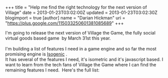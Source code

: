 +++
title = "Help me find the right technology for the next version of Village"
date = 2013-01-23T03:02:00Z
updated = 2013-01-23T03:02:30Z
blogimport = true 
[author]
	name = "Darian Hickman"
	uri = "https://plus.google.com/115033250601381085689"
+++

I'm going to release the next version of Village the Game, the fully social virtual goods based game &nbsp;by March 31st this year. <br /><br />I'm building a list of features I need in a game engine and so far the most promising engine is <a href="http://www.isogenicengine.com/#">Isogenic</a>&nbsp;.<br />It has several of the features I need, it's isometric and it's javascript based. I want to learn from the tech fans of Village the Game where I can find the remaining features I need. &nbsp;Here's the full list:<br /><br /><table border="0" cellpadding="0" cellspacing="0" class="tblGenFixed" dir="ltr" id="tblMain" style="border-bottom-color: rgb(204, 204, 204); border-bottom-width: 1px; border-collapse: collapse; border-spacing: 0px; border-style: none none solid; font-size: 13px; table-layout: fixed; width: 0px;"><tbody><tr class="rShim"><td class="rShim" style="background-color: white; border-left-style: none; border-right-color: rgb(204, 204, 204); border-right-style: solid; border-top-style: none; border-width: 0px 1px 0px 0px; height: 0px; letter-spacing: 0px; overflow: hidden; padding: 0px; vertical-align: bottom; width: 0px; z-index: 1;"></td><td class="rShim" style="background-color: white; border-left-style: none; border-right-color: rgb(204, 204, 204); border-right-style: solid; border-top-style: none; border-width: 0px 1px 0px 0px; height: 0px; letter-spacing: 0px; overflow: hidden; padding: 0px; vertical-align: bottom; width: 38px; z-index: 1;"></td><td class="rShim" style="background-color: white; border-left-style: none; border-right-color: rgb(204, 204, 204); border-right-style: solid; border-top-style: none; border-width: 0px 1px 0px 0px; height: 0px; letter-spacing: 0px; overflow: hidden; padding: 0px; vertical-align: bottom; width: 269px; z-index: 1;"></td><td class="rShim" style="background-color: white; border-left-style: none; border-right-color: rgb(204, 204, 204); border-right-style: solid; border-top-style: none; border-width: 0px 1px 0px 0px; height: 0px; letter-spacing: 0px; overflow: hidden; padding: 0px; vertical-align: bottom; width: 81px; z-index: 1;"></td><td class="rShim" style="background-color: white; border-left-style: none; border-right-color: rgb(204, 204, 204); border-right-style: solid; border-top-style: none; border-width: 0px 1px 0px 0px; height: 0px; letter-spacing: 0px; overflow: hidden; padding: 0px; vertical-align: bottom; width: 128px; z-index: 1;"></td></tr><tr dir="ltr"><td class="hd" style="background-color: #c8c8c8; border-bottom-color: rgb(204, 204, 204); border-bottom-style: solid; border-left-style: none; border-top-style: none; border-width: 0px 0px 1px; letter-spacing: 0px; overflow: hidden; padding: 0px; vertical-align: bottom; z-index: 1;"><div style="font-size: 0px; height: 16px; overflow: hidden; width: 0px;"></div></td><td class="s0" style="background-color: white; border: 1px solid rgb(204, 204, 204); font-family: arial, sans, sans-serif; font-size: 12.727272033691406px; letter-spacing: 0px; overflow: hidden; padding: 0px 3px; vertical-align: bottom; z-index: 1;"></td><td class="s1" dir="ltr" style="background-color: white; border-bottom-color: rgb(204, 204, 204); border-right-color: rgb(204, 204, 204); border-style: solid solid solid none; border-top-color: rgb(204, 204, 204); border-width: 1px 1px 1px 0px; font-family: arial, sans, sans-serif; font-size: 12.727272033691406px; letter-spacing: 0px; overflow: hidden; padding: 0px 3px; vertical-align: bottom; z-index: 1;">Needed Feature</td><td class="s1" dir="ltr" style="background-color: white; border-bottom-color: rgb(204, 204, 204); border-right-color: rgb(204, 204, 204); border-style: solid solid solid none; border-top-color: rgb(204, 204, 204); border-width: 1px 1px 1px 0px; font-family: arial, sans, sans-serif; font-size: 12.727272033691406px; letter-spacing: 0px; overflow: hidden; padding: 0px 3px; vertical-align: bottom; z-index: 1;">Isogenic</td><td class="s1" dir="ltr" style="background-color: white; border-bottom-color: rgb(204, 204, 204); border-right-color: rgb(204, 204, 204); border-style: solid solid solid none; border-top-color: rgb(204, 204, 204); border-width: 1px 1px 1px 0px; font-family: arial, sans, sans-serif; font-size: 12.727272033691406px; letter-spacing: 0px; overflow: hidden; padding: 0px 3px; vertical-align: bottom; z-index: 1;">Notes</td></tr><tr dir="ltr"><td class="hd" style="background-color: #c8c8c8; border-bottom-color: rgb(204, 204, 204); border-bottom-style: solid; border-left-style: none; border-top-style: none; border-width: 0px 0px 1px; letter-spacing: 0px; overflow: hidden; padding: 0px; vertical-align: bottom; z-index: 1;"><div style="font-size: 0px; height: 16px; overflow: hidden; width: 0px;"></div></td><td class="s2" style="background-color: white; border-bottom-color: rgb(204, 204, 204); border-left-color: rgb(204, 204, 204); border-right-color: rgb(204, 204, 204); border-style: none solid solid; border-width: 0px 1px 1px; font-family: arial, sans, sans-serif; font-size: 12.727272033691406px; letter-spacing: 0px; overflow: hidden; padding: 0px 3px; vertical-align: bottom; z-index: 1;"></td><td style="background-color: white; border-bottom-color: rgb(204, 204, 204); border-right-color: rgb(204, 204, 204); border-style: none solid solid none; border-width: 0px 1px 1px 0px; letter-spacing: 0px; overflow: hidden; padding: 0px 3px; vertical-align: bottom; z-index: 1;"></td><td style="background-color: white; border-bottom-color: rgb(204, 204, 204); border-right-color: rgb(204, 204, 204); border-style: none solid solid none; border-width: 0px 1px 1px 0px; letter-spacing: 0px; overflow: hidden; padding: 0px 3px; vertical-align: bottom; z-index: 1;"></td><td style="background-color: white; border-bottom-color: rgb(204, 204, 204); border-right-color: rgb(204, 204, 204); border-style: none solid solid none; border-width: 0px 1px 1px 0px; letter-spacing: 0px; overflow: hidden; padding: 0px 3px; vertical-align: bottom; z-index: 1;"></td></tr><tr dir="ltr"><td class="hd" style="background-color: #c8c8c8; border-bottom-color: rgb(204, 204, 204); border-bottom-style: solid; border-left-style: none; border-top-style: none; border-width: 0px 0px 1px; letter-spacing: 0px; overflow: hidden; padding: 0px; vertical-align: bottom; z-index: 1;"><div style="font-size: 0px; height: 16px; overflow: hidden; width: 0px;"></div></td><td class="s2" style="background-color: white; border-bottom-color: rgb(204, 204, 204); border-left-color: rgb(204, 204, 204); border-right-color: rgb(204, 204, 204); border-style: none solid solid; border-width: 0px 1px 1px; font-family: arial, sans, sans-serif; font-size: 12.727272033691406px; letter-spacing: 0px; overflow: hidden; padding: 0px 3px; vertical-align: bottom; z-index: 1;"></td><td class="s3" dir="ltr" style="background-color: white; border-bottom-color: rgb(204, 204, 204); border-right-color: rgb(204, 204, 204); border-style: none solid solid none; border-width: 0px 1px 1px 0px; font-family: arial, sans, sans-serif; font-size: 12.727272033691406px; letter-spacing: 0px; overflow: hidden; padding: 0px 3px; vertical-align: bottom; z-index: 1;">atlas generation for efficient loading</td><td class="s4" style="background-color: white; border-bottom-color: rgb(204, 204, 204); border-right-color: rgb(204, 204, 204); border-style: none solid solid none; border-width: 0px 1px 1px 0px; font-family: arial, sans, sans-serif; font-size: 12.727272033691406px; letter-spacing: 0px; overflow: hidden; padding: 0px 3px; vertical-align: bottom; z-index: 1;">?</td><td style="background-color: white; border-bottom-color: rgb(204, 204, 204); border-right-color: rgb(204, 204, 204); border-style: none solid solid none; border-width: 0px 1px 1px 0px; letter-spacing: 0px; overflow: hidden; padding: 0px 3px; vertical-align: bottom; z-index: 1;"></td></tr><tr dir="ltr"><td class="hd" style="background-color: #c8c8c8; border-bottom-color: rgb(204, 204, 204); border-bottom-style: solid; border-left-style: none; border-top-style: none; border-width: 0px 0px 1px; letter-spacing: 0px; overflow: hidden; padding: 0px; vertical-align: bottom; z-index: 1;"><div style="font-size: 0px; height: 16px; overflow: hidden; width: 0px;"></div></td><td class="s2" style="background-color: white; border-bottom-color: rgb(204, 204, 204); border-left-color: rgb(204, 204, 204); border-right-color: rgb(204, 204, 204); border-style: none solid solid; border-width: 0px 1px 1px; font-family: arial, sans, sans-serif; font-size: 12.727272033691406px; letter-spacing: 0px; overflow: hidden; padding: 0px 3px; vertical-align: bottom; z-index: 1;"></td><td class="s3" dir="ltr" style="background-color: white; border-bottom-color: rgb(204, 204, 204); border-right-color: rgb(204, 204, 204); border-style: none solid solid none; border-width: 0px 1px 1px 0px; font-family: arial, sans, sans-serif; font-size: 12.727272033691406px; letter-spacing: 0px; overflow: hidden; padding: 0px 3px; vertical-align: bottom; z-index: 1;">building placement - hilite buildable tiles</td><td class="s3" dir="ltr" style="background-color: white; border-bottom-color: rgb(204, 204, 204); border-right-color: rgb(204, 204, 204); border-style: none solid solid none; border-width: 0px 1px 1px 0px; font-family: arial, sans, sans-serif; font-size: 12.727272033691406px; letter-spacing: 0px; overflow: hidden; padding: 0px 3px; vertical-align: bottom; z-index: 1;">n</td><td class="s3" dir="ltr" style="background-color: white; border-bottom-color: rgb(204, 204, 204); border-right-color: rgb(204, 204, 204); border-style: none solid solid none; border-width: 0px 1px 1px 0px; font-family: arial, sans, sans-serif; font-size: 12.727272033691406px; letter-spacing: 0px; overflow: hidden; padding: 0px 3px; vertical-align: bottom; z-index: 1;">iso city demo lacks this</td></tr><tr dir="ltr"><td class="hd" style="background-color: #c8c8c8; border-bottom-color: rgb(204, 204, 204); border-bottom-style: solid; border-left-style: none; border-top-style: none; border-width: 0px 0px 1px; letter-spacing: 0px; overflow: hidden; padding: 0px; vertical-align: bottom; z-index: 1;"><div style="font-size: 0px; height: 16px; overflow: hidden; width: 0px;"></div></td><td class="s2" style="background-color: white; border-bottom-color: rgb(204, 204, 204); border-left-color: rgb(204, 204, 204); border-right-color: rgb(204, 204, 204); border-style: none solid solid; border-width: 0px 1px 1px; font-family: arial, sans, sans-serif; font-size: 12.727272033691406px; letter-spacing: 0px; overflow: hidden; padding: 0px 3px; vertical-align: bottom; z-index: 1;"></td><td class="s3" dir="ltr" style="background-color: white; border-bottom-color: rgb(204, 204, 204); border-right-color: rgb(204, 204, 204); border-style: none solid solid none; border-width: 0px 1px 1px 0px; font-family: arial, sans, sans-serif; font-size: 12.727272033691406px; letter-spacing: 0px; overflow: hidden; padding: 0px 3px; vertical-align: bottom; z-index: 1;">collision detection</td><td class="s3" dir="ltr" style="background-color: white; border-bottom-color: rgb(204, 204, 204); border-right-color: rgb(204, 204, 204); border-style: none solid solid none; border-width: 0px 1px 1px 0px; font-family: arial, sans, sans-serif; font-size: 12.727272033691406px; letter-spacing: 0px; overflow: hidden; padding: 0px 3px; vertical-align: bottom; z-index: 1;">y</td><td style="background-color: white; border-bottom-color: rgb(204, 204, 204); border-right-color: rgb(204, 204, 204); border-style: none solid solid none; border-width: 0px 1px 1px 0px; letter-spacing: 0px; overflow: hidden; padding: 0px 3px; vertical-align: bottom; z-index: 1;"></td></tr><tr dir="ltr"><td class="hd" style="background-color: #c8c8c8; border-bottom-color: rgb(204, 204, 204); border-bottom-style: solid; border-left-style: none; border-top-style: none; border-width: 0px 0px 1px; letter-spacing: 0px; overflow: hidden; padding: 0px; vertical-align: bottom; z-index: 1;"><div style="font-size: 0px; height: 16px; overflow: hidden; width: 0px;"></div></td><td class="s2" style="background-color: white; border-bottom-color: rgb(204, 204, 204); border-left-color: rgb(204, 204, 204); border-right-color: rgb(204, 204, 204); border-style: none solid solid; border-width: 0px 1px 1px; font-family: arial, sans, sans-serif; font-size: 12.727272033691406px; letter-spacing: 0px; overflow: hidden; padding: 0px 3px; vertical-align: bottom; z-index: 1;"></td><td class="s3" dir="ltr" style="background-color: white; border-bottom-color: rgb(204, 204, 204); border-right-color: rgb(204, 204, 204); border-style: none solid solid none; border-width: 0px 1px 1px 0px; font-family: arial, sans, sans-serif; font-size: 12.727272033691406px; letter-spacing: 0px; overflow: hidden; padding: 0px 3px; vertical-align: bottom; z-index: 1;">database for storing game state for users</td><td class="s4" style="background-color: white; border-bottom-color: rgb(204, 204, 204); border-right-color: rgb(204, 204, 204); border-style: none solid solid none; border-width: 0px 1px 1px 0px; font-family: arial, sans, sans-serif; font-size: 12.727272033691406px; letter-spacing: 0px; overflow: hidden; padding: 0px 3px; vertical-align: bottom; z-index: 1;">?</td><td style="background-color: white; border-bottom-color: rgb(204, 204, 204); border-right-color: rgb(204, 204, 204); border-style: none solid solid none; border-width: 0px 1px 1px 0px; letter-spacing: 0px; overflow: hidden; padding: 0px 3px; vertical-align: bottom; z-index: 1;"></td></tr><tr dir="ltr"><td class="hd" style="background-color: #c8c8c8; border-bottom-color: rgb(204, 204, 204); border-bottom-style: solid; border-left-style: none; border-top-style: none; border-width: 0px 0px 1px; letter-spacing: 0px; overflow: hidden; padding: 0px; vertical-align: bottom; z-index: 1;"><div style="font-size: 0px; height: 16px; overflow: hidden; width: 0px;"></div></td><td class="s2" style="background-color: white; border-bottom-color: rgb(204, 204, 204); border-left-color: rgb(204, 204, 204); border-right-color: rgb(204, 204, 204); border-style: none solid solid; border-width: 0px 1px 1px; font-family: arial, sans, sans-serif; font-size: 12.727272033691406px; letter-spacing: 0px; overflow: hidden; padding: 0px 3px; vertical-align: bottom; z-index: 1;"></td><td class="s3" dir="ltr" style="background-color: white; border-bottom-color: rgb(204, 204, 204); border-right-color: rgb(204, 204, 204); border-style: none solid solid none; border-width: 0px 1px 1px 0px; font-family: arial, sans, sans-serif; font-size: 12.727272033691406px; letter-spacing: 0px; overflow: hidden; padding: 0px 3px; vertical-align: bottom; z-index: 1;">drag and drop objects</td><td class="s3" dir="ltr" style="background-color: white; border-bottom-color: rgb(204, 204, 204); border-right-color: rgb(204, 204, 204); border-style: none solid solid none; border-width: 0px 1px 1px 0px; font-family: arial, sans, sans-serif; font-size: 12.727272033691406px; letter-spacing: 0px; overflow: hidden; padding: 0px 3px; vertical-align: bottom; z-index: 1;">y</td><td style="background-color: white; border-bottom-color: rgb(204, 204, 204); border-right-color: rgb(204, 204, 204); border-style: none solid solid none; border-width: 0px 1px 1px 0px; letter-spacing: 0px; overflow: hidden; padding: 0px 3px; vertical-align: bottom; z-index: 1;"></td></tr><tr dir="ltr"><td class="hd" style="background-color: #c8c8c8; border-bottom-color: rgb(204, 204, 204); border-bottom-style: solid; border-left-style: none; border-top-style: none; border-width: 0px 0px 1px; letter-spacing: 0px; overflow: hidden; padding: 0px; vertical-align: bottom; z-index: 1;"><div style="font-size: 0px; height: 16px; overflow: hidden; width: 0px;"></div></td><td class="s2" style="background-color: white; border-bottom-color: rgb(204, 204, 204); border-left-color: rgb(204, 204, 204); border-right-color: rgb(204, 204, 204); border-style: none solid solid; border-width: 0px 1px 1px; font-family: arial, sans, sans-serif; font-size: 12.727272033691406px; letter-spacing: 0px; overflow: hidden; padding: 0px 3px; vertical-align: bottom; z-index: 1;"></td><td class="s3" dir="ltr" style="background-color: white; border-bottom-color: rgb(204, 204, 204); border-right-color: rgb(204, 204, 204); border-style: none solid solid none; border-width: 0px 1px 1px 0px; font-family: arial, sans, sans-serif; font-size: 12.727272033691406px; letter-spacing: 0px; overflow: hidden; padding: 0px 3px; vertical-align: bottom; z-index: 1;">event and game loop timing</td><td class="s4" style="background-color: white; border-bottom-color: rgb(204, 204, 204); border-right-color: rgb(204, 204, 204); border-style: none solid solid none; border-width: 0px 1px 1px 0px; font-family: arial, sans, sans-serif; font-size: 12.727272033691406px; letter-spacing: 0px; overflow: hidden; padding: 0px 3px; vertical-align: bottom; z-index: 1;">?</td><td style="background-color: white; border-bottom-color: rgb(204, 204, 204); border-right-color: rgb(204, 204, 204); border-style: none solid solid none; border-width: 0px 1px 1px 0px; letter-spacing: 0px; overflow: hidden; padding: 0px 3px; vertical-align: bottom; z-index: 1;"></td></tr><tr dir="ltr"><td class="hd" style="background-color: #c8c8c8; border-bottom-color: rgb(204, 204, 204); border-bottom-style: solid; border-left-style: none; border-top-style: none; border-width: 0px 0px 1px; letter-spacing: 0px; overflow: hidden; padding: 0px; vertical-align: bottom; z-index: 1;"><div style="font-size: 0px; height: 16px; overflow: hidden; width: 0px;"></div></td><td class="s2" style="background-color: white; border-bottom-color: rgb(204, 204, 204); border-left-color: rgb(204, 204, 204); border-right-color: rgb(204, 204, 204); border-style: none solid solid; border-width: 0px 1px 1px; font-family: arial, sans, sans-serif; font-size: 12.727272033691406px; letter-spacing: 0px; overflow: hidden; padding: 0px 3px; vertical-align: bottom; z-index: 1;"></td><td class="s3" dir="ltr" style="background-color: white; border-bottom-color: rgb(204, 204, 204); border-right-color: rgb(204, 204, 204); border-style: none solid solid none; border-width: 0px 1px 1px 0px; font-family: arial, sans, sans-serif; font-size: 12.727272033691406px; letter-spacing: 0px; overflow: hidden; padding: 0px 3px; vertical-align: bottom; z-index: 1;">Facebook integration</td><td class="s3" dir="ltr" style="background-color: white; border-bottom-color: rgb(204, 204, 204); border-right-color: rgb(204, 204, 204); border-style: none solid solid none; border-width: 0px 1px 1px 0px; font-family: arial, sans, sans-serif; font-size: 12.727272033691406px; letter-spacing: 0px; overflow: hidden; padding: 0px 3px; vertical-align: bottom; z-index: 1;">n</td><td class="s3" dir="ltr" style="background-color: white; border-bottom-color: rgb(204, 204, 204); border-right-color: rgb(204, 204, 204); border-style: none solid solid none; border-width: 0px 1px 1px 0px; font-family: arial, sans, sans-serif; font-size: 12.727272033691406px; letter-spacing: 0px; overflow: hidden; padding: 0px 3px; vertical-align: bottom; z-index: 1;">facebook dialog not working on isocity</td></tr><tr dir="ltr"><td class="hd" style="background-color: #c8c8c8; border-bottom-color: rgb(204, 204, 204); border-bottom-style: solid; border-left-style: none; border-top-style: none; border-width: 0px 0px 1px; letter-spacing: 0px; overflow: hidden; padding: 0px; vertical-align: bottom; z-index: 1;"><div style="font-size: 0px; height: 16px; overflow: hidden; width: 0px;"></div></td><td class="s2" style="background-color: white; border-bottom-color: rgb(204, 204, 204); border-left-color: rgb(204, 204, 204); border-right-color: rgb(204, 204, 204); border-style: none solid solid; border-width: 0px 1px 1px; font-family: arial, sans, sans-serif; font-size: 12.727272033691406px; letter-spacing: 0px; overflow: hidden; padding: 0px 3px; vertical-align: bottom; z-index: 1;"></td><td class="s3" dir="ltr" style="background-color: white; border-bottom-color: rgb(204, 204, 204); border-right-color: rgb(204, 204, 204); border-style: none solid solid none; border-width: 0px 1px 1px 0px; font-family: arial, sans, sans-serif; font-size: 12.727272033691406px; letter-spacing: 0px; overflow: hidden; padding: 0px 3px; vertical-align: bottom; z-index: 1;">Hud features like displaying cash, coins, xp</td><td class="s3" dir="ltr" style="background-color: white; border-bottom-color: rgb(204, 204, 204); border-right-color: rgb(204, 204, 204); border-style: none solid solid none; border-width: 0px 1px 1px 0px; font-family: arial, sans, sans-serif; font-size: 12.727272033691406px; letter-spacing: 0px; overflow: hidden; padding: 0px 3px; vertical-align: bottom; z-index: 1;">n</td><td class="s3" dir="ltr" style="background-color: white; border-bottom-color: rgb(204, 204, 204); border-right-color: rgb(204, 204, 204); border-style: none solid solid none; border-width: 0px 1px 1px 0px; font-family: arial, sans, sans-serif; font-size: 12.727272033691406px; letter-spacing: 0px; overflow: hidden; padding: 0px 3px; vertical-align: bottom; z-index: 1;">can add static objects not affected by camera</td></tr><tr dir="ltr"><td class="hd" style="background-color: #c8c8c8; border-bottom-color: rgb(204, 204, 204); border-bottom-style: solid; border-left-style: none; border-top-style: none; border-width: 0px 0px 1px; letter-spacing: 0px; overflow: hidden; padding: 0px; vertical-align: bottom; z-index: 1;"><div style="font-size: 0px; height: 16px; overflow: hidden; width: 0px;"></div></td><td class="s2" style="background-color: white; border-bottom-color: rgb(204, 204, 204); border-left-color: rgb(204, 204, 204); border-right-color: rgb(204, 204, 204); border-style: none solid solid; border-width: 0px 1px 1px; font-family: arial, sans, sans-serif; font-size: 12.727272033691406px; letter-spacing: 0px; overflow: hidden; padding: 0px 3px; vertical-align: bottom; z-index: 1;"></td><td class="s3" dir="ltr" style="background-color: white; border-bottom-color: rgb(204, 204, 204); border-right-color: rgb(204, 204, 204); border-style: none solid solid none; border-width: 0px 1px 1px 0px; font-family: arial, sans, sans-serif; font-size: 12.727272033691406px; letter-spacing: 0px; overflow: hidden; padding: 0px 3px; vertical-align: bottom; z-index: 1;">isometric view</td><td class="s3" dir="ltr" style="background-color: white; border-bottom-color: rgb(204, 204, 204); border-right-color: rgb(204, 204, 204); border-style: none solid solid none; border-width: 0px 1px 1px 0px; font-family: arial, sans, sans-serif; font-size: 12.727272033691406px; letter-spacing: 0px; overflow: hidden; padding: 0px 3px; vertical-align: bottom; z-index: 1;">y</td><td style="background-color: white; border-bottom-color: rgb(204, 204, 204); border-right-color: rgb(204, 204, 204); border-style: none solid solid none; border-width: 0px 1px 1px 0px; letter-spacing: 0px; overflow: hidden; padding: 0px 3px; vertical-align: bottom; z-index: 1;"></td></tr><tr dir="ltr"><td class="hd" style="background-color: #c8c8c8; border-bottom-color: rgb(204, 204, 204); border-bottom-style: solid; border-left-style: none; border-top-style: none; border-width: 0px 0px 1px; letter-spacing: 0px; overflow: hidden; padding: 0px; vertical-align: bottom; z-index: 1;"><div style="font-size: 0px; height: 16px; overflow: hidden; width: 0px;"></div></td><td class="s2" style="background-color: white; border-bottom-color: rgb(204, 204, 204); border-left-color: rgb(204, 204, 204); border-right-color: rgb(204, 204, 204); border-style: none solid solid; border-width: 0px 1px 1px; font-family: arial, sans, sans-serif; font-size: 12.727272033691406px; letter-spacing: 0px; overflow: hidden; padding: 0px 3px; vertical-align: bottom; z-index: 1;"></td><td class="s3" dir="ltr" style="background-color: white; border-bottom-color: rgb(204, 204, 204); border-right-color: rgb(204, 204, 204); border-style: none solid solid none; border-width: 0px 1px 1px 0px; font-family: arial, sans, sans-serif; font-size: 12.727272033691406px; letter-spacing: 0px; overflow: hidden; padding: 0px 3px; vertical-align: bottom; z-index: 1;">level editor?</td><td class="s4" style="background-color: white; border-bottom-color: rgb(204, 204, 204); border-right-color: rgb(204, 204, 204); border-style: none solid solid none; border-width: 0px 1px 1px 0px; font-family: arial, sans, sans-serif; font-size: 12.727272033691406px; letter-spacing: 0px; overflow: hidden; padding: 0px 3px; vertical-align: bottom; z-index: 1;">?</td><td style="background-color: white; border-bottom-color: rgb(204, 204, 204); border-right-color: rgb(204, 204, 204); border-style: none solid solid none; border-width: 0px 1px 1px 0px; letter-spacing: 0px; overflow: hidden; padding: 0px 3px; vertical-align: bottom; z-index: 1;"></td></tr><tr dir="ltr"><td class="hd" style="background-color: #c8c8c8; border-bottom-color: rgb(204, 204, 204); border-bottom-style: solid; border-left-style: none; border-top-style: none; border-width: 0px 0px 1px; letter-spacing: 0px; overflow: hidden; padding: 0px; vertical-align: bottom; z-index: 1;"><div style="font-size: 0px; height: 16px; overflow: hidden; width: 0px;"></div></td><td class="s2" style="background-color: white; border-bottom-color: rgb(204, 204, 204); border-left-color: rgb(204, 204, 204); border-right-color: rgb(204, 204, 204); border-style: none solid solid; border-width: 0px 1px 1px; font-family: arial, sans, sans-serif; font-size: 12.727272033691406px; letter-spacing: 0px; overflow: hidden; padding: 0px 3px; vertical-align: bottom; z-index: 1;"></td><td class="s3" dir="ltr" style="background-color: white; border-bottom-color: rgb(204, 204, 204); border-right-color: rgb(204, 204, 204); border-style: none solid solid none; border-width: 0px 1px 1px 0px; font-family: arial, sans, sans-serif; font-size: 12.727272033691406px; letter-spacing: 0px; overflow: hidden; padding: 0px 3px; vertical-align: bottom; z-index: 1;">object outlinining</td><td class="s4" style="background-color: white; border-bottom-color: rgb(204, 204, 204); border-right-color: rgb(204, 204, 204); border-style: none solid solid none; border-width: 0px 1px 1px 0px; font-family: arial, sans, sans-serif; font-size: 12.727272033691406px; letter-spacing: 0px; overflow: hidden; padding: 0px 3px; vertical-align: bottom; z-index: 1;">?</td><td style="background-color: white; border-bottom-color: rgb(204, 204, 204); border-right-color: rgb(204, 204, 204); border-style: none solid solid none; border-width: 0px 1px 1px 0px; letter-spacing: 0px; overflow: hidden; padding: 0px 3px; vertical-align: bottom; z-index: 1;"></td></tr><tr dir="ltr"><td class="hd" style="background-color: #c8c8c8; border-bottom-color: rgb(204, 204, 204); border-bottom-style: solid; border-left-style: none; border-top-style: none; border-width: 0px 0px 1px; letter-spacing: 0px; overflow: hidden; padding: 0px; vertical-align: bottom; z-index: 1;"><div style="font-size: 0px; height: 16px; overflow: hidden; width: 0px;"></div></td><td class="s2" style="background-color: white; border-bottom-color: rgb(204, 204, 204); border-left-color: rgb(204, 204, 204); border-right-color: rgb(204, 204, 204); border-style: none solid solid; border-width: 0px 1px 1px; font-family: arial, sans, sans-serif; font-size: 12.727272033691406px; letter-spacing: 0px; overflow: hidden; padding: 0px 3px; vertical-align: bottom; z-index: 1;"></td><td class="s3" dir="ltr" style="background-color: white; border-bottom-color: rgb(204, 204, 204); border-right-color: rgb(204, 204, 204); border-style: none solid solid none; border-width: 0px 1px 1px 0px; font-family: arial, sans, sans-serif; font-size: 12.727272033691406px; letter-spacing: 0px; overflow: hidden; padding: 0px 3px; vertical-align: bottom; z-index: 1;">online payments feature</td><td class="s4" style="background-color: white; border-bottom-color: rgb(204, 204, 204); border-right-color: rgb(204, 204, 204); border-style: none solid solid none; border-width: 0px 1px 1px 0px; font-family: arial, sans, sans-serif; font-size: 12.727272033691406px; letter-spacing: 0px; overflow: hidden; padding: 0px 3px; vertical-align: bottom; z-index: 1;">?</td><td style="background-color: white; border-bottom-color: rgb(204, 204, 204); border-right-color: rgb(204, 204, 204); border-style: none solid solid none; border-width: 0px 1px 1px 0px; letter-spacing: 0px; overflow: hidden; padding: 0px 3px; vertical-align: bottom; z-index: 1;"></td></tr><tr dir="ltr"><td class="hd" style="background-color: #c8c8c8; border-bottom-color: rgb(204, 204, 204); border-bottom-style: solid; border-left-style: none; border-top-style: none; border-width: 0px 0px 1px; letter-spacing: 0px; overflow: hidden; padding: 0px; vertical-align: bottom; z-index: 1;"><div style="font-size: 0px; height: 16px; overflow: hidden; width: 0px;"></div></td><td class="s2" style="background-color: white; border-bottom-color: rgb(204, 204, 204); border-left-color: rgb(204, 204, 204); border-right-color: rgb(204, 204, 204); border-style: none solid solid; border-width: 0px 1px 1px; font-family: arial, sans, sans-serif; font-size: 12.727272033691406px; letter-spacing: 0px; overflow: hidden; padding: 0px 3px; vertical-align: bottom; z-index: 1;"></td><td class="s3" dir="ltr" style="background-color: white; border-bottom-color: rgb(204, 204, 204); border-right-color: rgb(204, 204, 204); border-style: none solid solid none; border-width: 0px 1px 1px 0px; font-family: arial, sans, sans-serif; font-size: 12.727272033691406px; letter-spacing: 0px; overflow: hidden; padding: 0px 3px; vertical-align: bottom; z-index: 1;">pathfinding</td><td class="s3" dir="ltr" style="background-color: white; border-bottom-color: rgb(204, 204, 204); border-right-color: rgb(204, 204, 204); border-style: none solid solid none; border-width: 0px 1px 1px 0px; font-family: arial, sans, sans-serif; font-size: 12.727272033691406px; letter-spacing: 0px; overflow: hidden; padding: 0px 3px; vertical-align: bottom; z-index: 1;">y</td><td style="background-color: white; border-bottom-color: rgb(204, 204, 204); border-right-color: rgb(204, 204, 204); border-style: none solid solid none; border-width: 0px 1px 1px 0px; letter-spacing: 0px; overflow: hidden; padding: 0px 3px; vertical-align: bottom; z-index: 1;"></td></tr><tr dir="ltr"><td class="hd" style="background-color: #c8c8c8; border-bottom-color: rgb(204, 204, 204); border-bottom-style: solid; border-left-style: none; border-top-style: none; border-width: 0px 0px 1px; letter-spacing: 0px; overflow: hidden; padding: 0px; vertical-align: bottom; z-index: 1;"><div style="font-size: 0px; height: 16px; overflow: hidden; width: 0px;"></div></td><td class="s2" style="background-color: white; border-bottom-color: rgb(204, 204, 204); border-left-color: rgb(204, 204, 204); border-right-color: rgb(204, 204, 204); border-style: none solid solid; border-width: 0px 1px 1px; font-family: arial, sans, sans-serif; font-size: 12.727272033691406px; letter-spacing: 0px; overflow: hidden; padding: 0px 3px; vertical-align: bottom; z-index: 1;"></td><td class="s3" dir="ltr" style="background-color: white; border-bottom-color: rgb(204, 204, 204); border-right-color: rgb(204, 204, 204); border-style: none solid solid none; border-width: 0px 1px 1px 0px; font-family: arial, sans, sans-serif; font-size: 12.727272033691406px; letter-spacing: 0px; overflow: hidden; padding: 0px 3px; vertical-align: bottom; z-index: 1;">pull all configuration settings from Google Spreadsheets via Oauth 2.0 login</td><td class="s3" dir="ltr" style="background-color: white; border-bottom-color: rgb(204, 204, 204); border-right-color: rgb(204, 204, 204); border-style: none solid solid none; border-width: 0px 1px 1px 0px; font-family: arial, sans, sans-serif; font-size: 12.727272033691406px; letter-spacing: 0px; overflow: hidden; padding: 0px 3px; vertical-align: bottom; z-index: 1;">n</td><td class="s3" dir="ltr" style="background-color: white; border-bottom-color: rgb(204, 204, 204); border-right-color: rgb(204, 204, 204); border-style: none solid solid none; border-width: 0px 1px 1px 0px; font-family: arial, sans, sans-serif; font-size: 12.727272033691406px; letter-spacing: 0px; overflow: hidden; padding: 0px 3px; vertical-align: bottom; z-index: 1;">will need to integration with existing libraries</td></tr><tr dir="ltr"><td class="hd" style="background-color: #c8c8c8; border-bottom-color: rgb(204, 204, 204); border-bottom-style: solid; border-left-style: none; border-top-style: none; border-width: 0px 0px 1px; letter-spacing: 0px; overflow: hidden; padding: 0px; vertical-align: bottom; z-index: 1;"><div style="font-size: 0px; height: 16px; overflow: hidden; width: 0px;"></div></td><td class="s2" style="background-color: white; border-bottom-color: rgb(204, 204, 204); border-left-color: rgb(204, 204, 204); border-right-color: rgb(204, 204, 204); border-style: none solid solid; border-width: 0px 1px 1px; font-family: arial, sans, sans-serif; font-size: 12.727272033691406px; letter-spacing: 0px; overflow: hidden; padding: 0px 3px; vertical-align: bottom; z-index: 1;"></td><td class="s3" dir="ltr" style="background-color: white; border-bottom-color: rgb(204, 204, 204); border-right-color: rgb(204, 204, 204); border-style: none solid solid none; border-width: 0px 1px 1px 0px; font-family: arial, sans, sans-serif; font-size: 12.727272033691406px; letter-spacing: 0px; overflow: hidden; padding: 0px 3px; vertical-align: bottom; z-index: 1;">sound sprites</td><td style="background-color: white; border-bottom-color: rgb(204, 204, 204); border-right-color: rgb(204, 204, 204); border-style: none solid solid none; border-width: 0px 1px 1px 0px; letter-spacing: 0px; overflow: hidden; padding: 0px 3px; vertical-align: bottom; z-index: 1;"></td><td class="s3" dir="ltr" style="background-color: white; border-bottom-color: rgb(204, 204, 204); border-right-color: rgb(204, 204, 204); border-style: none solid solid none; border-width: 0px 1px 1px 0px; font-family: arial, sans, sans-serif; font-size: 12.727272033691406px; letter-spacing: 0px; overflow: hidden; padding: 0px 3px; vertical-align: bottom; z-index: 1;">This offers it specifically for Node.js https://npmjs.org/package/audiosprite</td></tr><tr dir="ltr"><td class="hd" style="background-color: #c8c8c8; border-bottom-color: rgb(204, 204, 204); border-bottom-style: solid; border-left-style: none; border-top-style: none; border-width: 0px 0px 1px; letter-spacing: 0px; overflow: hidden; padding: 0px; vertical-align: bottom; z-index: 1;"><div style="font-size: 0px; height: 16px; overflow: hidden; width: 0px;"></div></td><td class="s2" style="background-color: white; border-bottom-color: rgb(204, 204, 204); border-left-color: rgb(204, 204, 204); border-right-color: rgb(204, 204, 204); border-style: none solid solid; border-width: 0px 1px 1px; font-family: arial, sans, sans-serif; font-size: 12.727272033691406px; letter-spacing: 0px; overflow: hidden; padding: 0px 3px; vertical-align: bottom; z-index: 1;"></td><td class="s3" dir="ltr" style="background-color: white; border-bottom-color: rgb(204, 204, 204); border-right-color: rgb(204, 204, 204); border-style: none solid solid none; border-width: 0px 1px 1px 0px; font-family: arial, sans, sans-serif; font-size: 12.727272033691406px; letter-spacing: 0px; overflow: hidden; padding: 0px 3px; vertical-align: bottom; z-index: 1;">sprite animation</td><td class="s3" dir="ltr" style="background-color: white; border-bottom-color: rgb(204, 204, 204); border-right-color: rgb(204, 204, 204); border-style: none solid solid none; border-width: 0px 1px 1px 0px; font-family: arial, sans, sans-serif; font-size: 12.727272033691406px; letter-spacing: 0px; overflow: hidden; padding: 0px 3px; vertical-align: bottom; z-index: 1;">y</td><td style="background-color: white; border-bottom-color: rgb(204, 204, 204); border-right-color: rgb(204, 204, 204); border-style: none solid solid none; border-width: 0px 1px 1px 0px; letter-spacing: 0px; overflow: hidden; padding: 0px 3px; vertical-align: bottom; z-index: 1;"></td></tr><tr dir="ltr"><td class="hd" style="background-color: #c8c8c8; border-bottom-color: rgb(204, 204, 204); border-bottom-style: solid; border-left-style: none; border-top-style: none; border-width: 0px 0px 1px; letter-spacing: 0px; overflow: hidden; padding: 0px; vertical-align: bottom; z-index: 1;"><div style="font-size: 0px; height: 16px; overflow: hidden; width: 0px;"></div></td><td class="s2" style="background-color: white; border-bottom-color: rgb(204, 204, 204); border-left-color: rgb(204, 204, 204); border-right-color: rgb(204, 204, 204); border-style: none solid solid; border-width: 0px 1px 1px; font-family: arial, sans, sans-serif; font-size: 12.727272033691406px; letter-spacing: 0px; overflow: hidden; padding: 0px 3px; vertical-align: bottom; z-index: 1;"></td><td class="s3" dir="ltr" style="background-color: white; border-bottom-color: rgb(204, 204, 204); border-right-color: rgb(204, 204, 204); border-style: none solid solid none; border-width: 0px 1px 1px 0px; font-family: arial, sans, sans-serif; font-size: 12.727272033691406px; letter-spacing: 0px; overflow: hidden; padding: 0px 3px; vertical-align: bottom; z-index: 1;">trigger sound on events</td><td class="s3" dir="ltr" style="background-color: white; border-bottom-color: rgb(204, 204, 204); border-right-color: rgb(204, 204, 204); border-style: none solid solid none; border-width: 0px 1px 1px 0px; font-family: arial, sans, sans-serif; font-size: 12.727272033691406px; letter-spacing: 0px; overflow: hidden; padding: 0px 3px; vertical-align: bottom; z-index: 1;">n</td><td class="s3" dir="ltr" style="background-color: white; border-bottom-color: rgb(204, 204, 204); border-right-color: rgb(204, 204, 204); border-style: none solid solid none; border-width: 0px 1px 1px 0px; font-family: arial, sans, sans-serif; font-size: 12.727272033691406px; letter-spacing: 0px; overflow: hidden; padding: 0px 3px; vertical-align: bottom; z-index: 1;">missing from all demos</td></tr><tr dir="ltr"><td class="hd" style="background-color: #c8c8c8; border-bottom-color: rgb(204, 204, 204); border-bottom-style: solid; border-left-style: none; border-top-style: none; border-width: 0px 0px 1px; letter-spacing: 0px; overflow: hidden; padding: 0px; vertical-align: bottom; z-index: 1;"><div style="font-size: 0px; height: 16px; overflow: hidden; width: 0px;"></div></td><td class="s2" style="background-color: white; border-bottom-color: rgb(204, 204, 204); border-left-color: rgb(204, 204, 204); border-right-color: rgb(204, 204, 204); border-style: none solid solid; border-width: 0px 1px 1px; font-family: arial, sans, sans-serif; font-size: 12.727272033691406px; letter-spacing: 0px; overflow: hidden; padding: 0px 3px; vertical-align: bottom; z-index: 1;"></td><td class="s3" dir="ltr" style="background-color: white; border-bottom-color: rgb(204, 204, 204); border-right-color: rgb(204, 204, 204); border-style: none solid solid none; border-width: 0px 1px 1px 0px; font-family: arial, sans, sans-serif; font-size: 12.727272033691406px; letter-spacing: 0px; overflow: hidden; padding: 0px 3px; vertical-align: bottom; z-index: 1;">tweens</td><td class="s3" dir="ltr" style="background-color: white; border-bottom-color: rgb(204, 204, 204); border-right-color: rgb(204, 204, 204); border-style: none solid solid none; border-width: 0px 1px 1px 0px; font-family: arial, sans, sans-serif; font-size: 12.727272033691406px; letter-spacing: 0px; overflow: hidden; padding: 0px 3px; vertical-align: bottom; z-index: 1;">y</td><td style="background-color: white; border-bottom-color: rgb(204, 204, 204); border-right-color: rgb(204, 204, 204); border-style: none solid solid none; border-width: 0px 1px 1px 0px; letter-spacing: 0px; overflow: hidden; padding: 0px 3px; vertical-align: bottom; z-index: 1;"></td></tr><tr dir="ltr"><td class="hd" style="background-color: #c8c8c8; border-bottom-color: rgb(204, 204, 204); border-bottom-style: solid; border-left-style: none; border-top-style: none; border-width: 0px 0px 1px; letter-spacing: 0px; overflow: hidden; padding: 0px; vertical-align: bottom; z-index: 1;"><div style="font-size: 0px; height: 16px; overflow: hidden; width: 0px;"></div></td><td class="s2" style="background-color: white; border-bottom-color: rgb(204, 204, 204); border-left-color: rgb(204, 204, 204); border-right-color: rgb(204, 204, 204); border-style: none solid solid; border-width: 0px 1px 1px; font-family: arial, sans, sans-serif; font-size: 12.727272033691406px; letter-spacing: 0px; overflow: hidden; padding: 0px 3px; vertical-align: bottom; z-index: 1;"></td><td class="s3" dir="ltr" style="background-color: white; border-bottom-color: rgb(204, 204, 204); border-right-color: rgb(204, 204, 204); border-style: none solid solid none; border-width: 0px 1px 1px 0px; font-family: arial, sans, sans-serif; font-size: 12.727272033691406px; letter-spacing: 0px; overflow: hidden; padding: 0px 3px; vertical-align: bottom; z-index: 1;">two levels of zoom.</td><td class="s3" dir="ltr" style="background-color: white; border-bottom-color: rgb(204, 204, 204); border-right-color: rgb(204, 204, 204); border-style: none solid solid none; border-width: 0px 1px 1px 0px; font-family: arial, sans, sans-serif; font-size: 12.727272033691406px; letter-spacing: 0px; overflow: hidden; padding: 0px 3px; vertical-align: bottom; z-index: 1;">n</td><td style="background-color: white; border-bottom-color: rgb(204, 204, 204); border-right-color: rgb(204, 204, 204); border-style: none solid solid none; border-width: 0px 1px 1px 0px; letter-spacing: 0px; overflow: hidden; padding: 0px 3px; vertical-align: bottom; z-index: 1;"></td></tr><tr dir="ltr"><td class="hd" style="background-color: #c8c8c8; border-bottom-color: rgb(204, 204, 204); border-bottom-style: solid; border-left-style: none; border-top-style: none; border-width: 0px 0px 1px; letter-spacing: 0px; overflow: hidden; padding: 0px; vertical-align: bottom; z-index: 1;"><div style="font-size: 0px; height: 16px; overflow: hidden; width: 0px;"></div></td><td class="s2" style="background-color: white; border-bottom-color: rgb(204, 204, 204); border-left-color: rgb(204, 204, 204); border-right-color: rgb(204, 204, 204); border-style: none solid solid; border-width: 0px 1px 1px; font-family: arial, sans, sans-serif; font-size: 12.727272033691406px; letter-spacing: 0px; overflow: hidden; padding: 0px 3px; vertical-align: bottom; z-index: 1;"></td><td class="s3" dir="ltr" style="background-color: white; border-bottom-color: rgb(204, 204, 204); border-right-color: rgb(204, 204, 204); border-style: none solid solid none; border-width: 0px 1px 1px 0px; font-family: arial, sans, sans-serif; font-size: 12.727272033691406px; letter-spacing: 0px; overflow: hidden; padding: 0px 3px; vertical-align: bottom; z-index: 1;">update game objects based on finite state machine</td><td class="s3" dir="ltr" style="background-color: white; border-bottom-color: rgb(204, 204, 204); border-right-color: rgb(204, 204, 204); border-style: none solid solid none; border-width: 0px 1px 1px 0px; font-family: arial, sans, sans-serif; font-size: 12.727272033691406px; letter-spacing: 0px; overflow: hidden; padding: 0px 3px; vertical-align: bottom; z-index: 1;">n</td><td style="background-color: white; border-bottom-color: rgb(204, 204, 204); border-right-color: rgb(204, 204, 204); border-style: none solid solid none; border-width: 0px 1px 1px 0px; letter-spacing: 0px; overflow: hidden; padding: 0px 3px; vertical-align: bottom; z-index: 1;"></td></tr><tr dir="ltr"><td class="hd" style="background-color: #c8c8c8; border-bottom-color: rgb(204, 204, 204); border-bottom-style: solid; border-left-style: none; border-top-style: none; border-width: 0px 0px 1px; letter-spacing: 0px; overflow: hidden; padding: 0px; vertical-align: bottom; z-index: 1;"><div style="font-size: 0px; height: 16px; overflow: hidden; width: 0px;"></div></td><td class="s2" style="background-color: white; border-bottom-color: rgb(204, 204, 204); border-left-color: rgb(204, 204, 204); border-right-color: rgb(204, 204, 204); border-style: none solid solid; border-width: 0px 1px 1px; font-family: arial, sans, sans-serif; font-size: 12.727272033691406px; letter-spacing: 0px; overflow: hidden; padding: 0px 3px; vertical-align: bottom; z-index: 1;"></td><td class="s3" dir="ltr" style="background-color: white; border-bottom-color: rgb(204, 204, 204); border-right-color: rgb(204, 204, 204); border-style: none solid solid none; border-width: 0px 1px 1px 0px; font-family: arial, sans, sans-serif; font-size: 12.727272033691406px; letter-spacing: 0px; overflow: hidden; padding: 0px 3px; vertical-align: bottom; z-index: 1;">user login via facebook and google apps</td><td class="s4" style="background-color: white; border-bottom-color: rgb(204, 204, 204); border-right-color: rgb(204, 204, 204); border-style: none solid solid none; border-width: 0px 1px 1px 0px; font-family: arial, sans, sans-serif; font-size: 12.727272033691406px; letter-spacing: 0px; overflow: hidden; padding: 0px 3px; vertical-align: bottom; z-index: 1;">?</td><td style="background-color: white; border-bottom-color: rgb(204, 204, 204); border-right-color: rgb(204, 204, 204); border-style: none solid solid none; border-width: 0px 1px 1px 0px; letter-spacing: 0px; overflow: hidden; padding: 0px 3px; vertical-align: bottom; z-index: 1;"></td></tr><tr dir="ltr"><td class="hd" style="background-color: #c8c8c8; border-bottom-color: rgb(204, 204, 204); border-bottom-style: solid; border-left-style: none; border-top-style: none; border-width: 0px 0px 1px; letter-spacing: 0px; overflow: hidden; padding: 0px; vertical-align: bottom; z-index: 1;"><div style="font-size: 0px; height: 16px; overflow: hidden; width: 0px;"></div></td><td class="s2" style="background-color: white; border-bottom-color: rgb(204, 204, 204); border-left-color: rgb(204, 204, 204); border-right-color: rgb(204, 204, 204); border-style: none solid solid; border-width: 0px 1px 1px; font-family: arial, sans, sans-serif; font-size: 12.727272033691406px; letter-spacing: 0px; overflow: hidden; padding: 0px 3px; vertical-align: bottom; z-index: 1;"></td><td class="s3" dir="ltr" style="background-color: white; border-bottom-color: rgb(204, 204, 204); border-right-color: rgb(204, 204, 204); border-style: none solid solid none; border-width: 0px 1px 1px 0px; font-family: arial, sans, sans-serif; font-size: 12.727272033691406px; letter-spacing: 0px; overflow: hidden; padding: 0px 3px; vertical-align: bottom; z-index: 1;">viewport panning</td><td class="s3" dir="ltr" style="background-color: white; border-bottom-color: rgb(204, 204, 204); border-right-color: rgb(204, 204, 204); border-style: none solid solid none; border-width: 0px 1px 1px 0px; font-family: arial, sans, sans-serif; font-size: 12.727272033691406px; letter-spacing: 0px; overflow: hidden; padding: 0px 3px; vertical-align: bottom; z-index: 1;">y</td><td style="background-color: white; border-bottom-color: rgb(204, 204, 204); border-right-color: rgb(204, 204, 204); border-style: none solid solid none; border-width: 0px 1px 1px 0px; letter-spacing: 0px; overflow: hidden; padding: 0px 3px; vertical-align: bottom; z-index: 1;"></td></tr><tr dir="ltr"><td class="hd" style="background-color: #c8c8c8; border-bottom-color: rgb(204, 204, 204); border-bottom-style: solid; border-left-style: none; border-top-style: none; border-width: 0px 0px 1px; letter-spacing: 0px; overflow: hidden; padding: 0px; vertical-align: bottom; z-index: 1;"><div style="font-size: 0px; height: 16px; overflow: hidden; width: 0px;"></div></td><td class="s2" style="background-color: white; border-bottom-color: rgb(204, 204, 204); border-left-color: rgb(204, 204, 204); border-right-color: rgb(204, 204, 204); border-style: none solid solid; border-width: 0px 1px 1px; font-family: arial, sans, sans-serif; font-size: 12.727272033691406px; letter-spacing: 0px; overflow: hidden; padding: 0px 3px; vertical-align: bottom; z-index: 1;"></td><td class="s3" dir="ltr" style="background-color: white; border-bottom-color: rgb(204, 204, 204); border-right-color: rgb(204, 204, 204); border-style: none solid solid none; border-width: 0px 1px 1px 0px; font-family: arial, sans, sans-serif; font-size: 12.727272033691406px; letter-spacing: 0px; overflow: hidden; padding: 0px 3px; vertical-align: bottom; z-index: 1;">scripted movement for npc's along paths</td><td class="s4" style="background-color: white; border-bottom-color: rgb(204, 204, 204); border-right-color: rgb(204, 204, 204); border-style: none solid solid none; border-width: 0px 1px 1px 0px; font-family: arial, sans, sans-serif; font-size: 12.727272033691406px; letter-spacing: 0px; overflow: hidden; padding: 0px 3px; vertical-align: bottom; z-index: 1;">?</td><td style="background-color: white; border-bottom-color: rgb(204, 204, 204); border-right-color: rgb(204, 204, 204); border-style: none solid solid none; border-width: 0px 1px 1px 0px; letter-spacing: 0px; overflow: hidden; padding: 0px 3px; vertical-align: bottom; z-index: 1;"></td></tr><tr dir="ltr"><td class="hd" style="background-color: #c8c8c8; border-bottom-color: rgb(204, 204, 204); border-bottom-style: solid; border-left-style: none; border-top-style: none; border-width: 0px 0px 1px; font-family: arial, sans, sans-serif; font-size: 12.727272033691406px; overflow: hidden; padding: 0px; vertical-align: bottom; z-index: 1;"><div style="font-size: 0px; height: 16px; overflow: hidden; width: 0px;"></div></td><td class="s2" style="background-color: white; border-bottom-color: rgb(204, 204, 204); border-left-color: rgb(204, 204, 204); border-right-color: rgb(204, 204, 204); border-style: none solid solid; border-width: 0px 1px 1px; font-family: arial, sans, sans-serif; font-size: 12.727272033691406px; overflow: hidden; padding: 0px 3px; vertical-align: bottom; z-index: 1;"></td><td class="s3" dir="ltr" style="background-color: white; border-bottom-color: rgb(204, 204, 204); border-right-color: rgb(204, 204, 204); border-style: none solid solid none; border-width: 0px 1px 1px 0px; font-family: arial, sans, sans-serif; font-size: 12.727272033691406px; overflow: hidden; padding: 0px 3px; vertical-align: bottom; z-index: 1;">Float icons above tiles or buildings</td><td class="s3" dir="ltr" style="background-color: white; border-bottom-color: rgb(204, 204, 204); border-right-color: rgb(204, 204, 204); border-style: none solid solid none; border-width: 0px 1px 1px 0px; font-family: arial, sans, sans-serif; font-size: 12.727272033691406px; overflow: hidden; padding: 0px 3px; vertical-align: bottom; z-index: 1;">n</td></tr></tbody></table>
